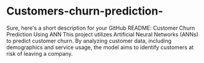 # Customers-churn-prediction-
 Sure, here's a short description for your GitHub README:  Customer Churn Prediction Using ANN This project utilizes Artificial Neural Networks (ANNs) to predict customer churn. By analyzing customer data, including demographics and service usage, the model aims to identify customers at risk of leaving a company. 
